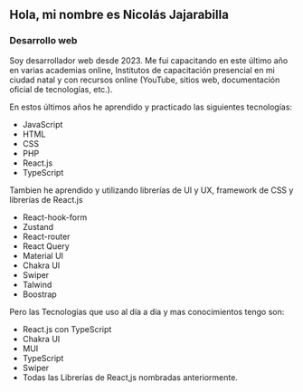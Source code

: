 ## Hola, mi nombre es Nicolás  Jajarabilla

### Desarrollo web 

Soy desarrollador web desde 2023.
 Me fui capacitando en este último  año en varias academias online, Institutos de capacitación presencial en mi ciudad natal y con recursos online (YouTube, sitios web, documentación oficial de tecnologías, etc.). 

En estos últimos  años he aprendido y practicado las siguientes tecnologías:

 - JavaScript
 - HTML
 - CSS
 - PHP
 - React.js
 - TypeScript
 
Tambien  he  aprendido y utilizando librerías de UI y UX, framework de CSS y librerías de React.js
 - React-hook-form
 - Zustand
 - React-router
 - React Query
 - Material UI
 - Chakra UI
 - Swiper
 - Talwind
 - Boostrap 
 
Pero las Tecnologías que uso al día a dia y mas conocimientos tengo son:

 - React.js con TypeScript
 - Chakra UI
 - MUI
 - TypeScript
 - Swiper 
 - Todas las Librerías de React,js nombradas anteriormente. 

